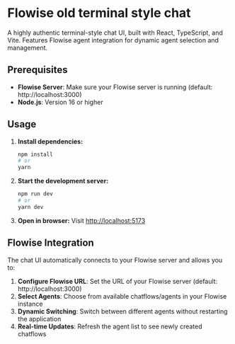 # Flowise old terminal style chat

A highly authentic terminal-style chat UI, built with React, TypeScript, and Vite. Features Flowise agent integration for dynamic agent selection and management.

## Prerequisites

- **Flowise Server**: Make sure your Flowise server is running (default: http://localhost:3000)
- **Node.js**: Version 16 or higher

## Usage

1. **Install dependencies:**
   ```bash
   npm install
   # or
   yarn
   ```
2. **Start the development server:**
   ```bash
   npm run dev
   # or
   yarn dev
   ```
3. **Open in browser:**
   Visit [http://localhost:5173](http://localhost:5173)

## Flowise Integration

The chat UI automatically connects to your Flowise server and allows you to:

1. **Configure Flowise URL**: Set the URL of your Flowise server (default: http://localhost:3000)
2. **Select Agents**: Choose from available chatflows/agents in your Flowise instance
3. **Dynamic Switching**: Switch between different agents without restarting the application
4. **Real-time Updates**: Refresh the agent list to see newly created chatflows
